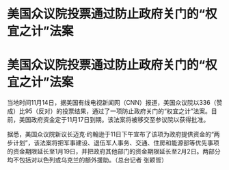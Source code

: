 # 美国众议院投票通过防止政府关门的“权宜之计”法案

# 美国众议院投票通过防止政府关门的“权宜之计”法案

当地时间11月14日，据美国有线电视新闻网（CNN）报道，美国众议院以336（赞成）比95（反对）的投票结果，通过了一项防止政府关门的“权宜之计”法案。目前，美国政府资金定于11月17日到期。该法案将被移交至参议院以获得批准。

据悉，美国众议院新议长迈克·约翰逊于11日下午宣布了该项为政府提供资金的“两步计划”，该法案将把军事建设、退伍军人事务、交通、住房和能源部等优先事项的资金期限延长至1月19日，并把政府其他部门的资金期限延长至2月2日。两部分均不包括对以色列或乌克兰的额外援助。（总台记者
张颖哲）

